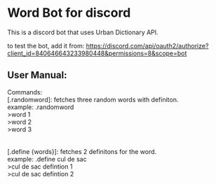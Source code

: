 <h1>Word Bot for discord</h1>

This is a discord bot that uses Urban Dictionary API.

to test the bot, add it from: https://discord.com/api/oauth2/authorize?client_id=840646643233980448&permissions=8&scope=bot

<h2>User Manual:</h2>

Commands:<br/>
[.randomword]: fetches three random words with definiton.<br/>
  example: .randomword<br/>
            >word 1<br/>
            >word 2<br/>
            >word 3<br/>
    <br/><br/>
[.define {words}]: fetches 2 definitons for the word.<br/>
  example: .define cul de sac<br/>
            >cul de sac defintion 1<br/>
            >cul de sac defintion 2<br/>

